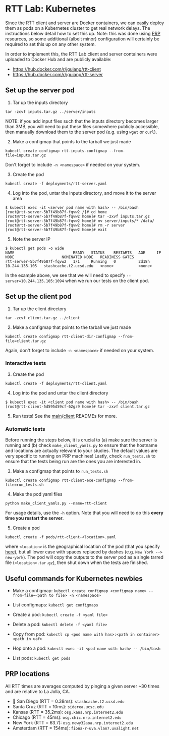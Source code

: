 # RTT Lab: Kubernetes
Since the RTT client and server are Docker containers, we can easily deploy them as pods on a Kubernetes cluster to get real network delays. The instructions below detail how to set this up. Note: this was done using [PRP](https://ucsd-prp.gitlab.io/) resources, so some additional (albeit minor) configuration will certainly be required to set this up on any other system.

In order to implement this, the RTT Lab client and server containers were uploaded to Docker Hub and are publicly available:
- https://hub.docker.com/r/jguiang/rtt-client
- https://hub.docker.com/r/jguiang/rtt-server

## Set up the server pod
1. Tar up the inputs directory
```
tar -zcvf inputs.tar.gz ../server/inputs
```
NOTE: if you add input files such that the inputs directory becomes larger than 3MB, you will need to put these files somewhere publicly accessible, then manually download them to the server pod (e.g. using `wget` or `curl`).

2. Make a configmap that points to the tarball we just made
```
kubectl create configmap rtt-inputs-configmap --from-file=inputs.tar.gz
```
Don't forget to include `-n <namespace>` if needed on your system.

3. Create the pod
```
kubectl create -f deployments/rtt-server.yaml
```
4. Log into the pod, untar the inputs directory, and move it to the server area
```
$ kubectl exec -it <server pod name with hash> -- /bin/bash
[root@rtt-server-5b7f49b87f-fqvw2 /]# cd home
[root@rtt-server-5b7f49b87f-fqvw2 home]# tar -zxvf inputs.tar.gz
[root@rtt-server-5b7f49b87f-fqvw2 home]# mv server/inputs/* /data/
[root@rtt-server-5b7f49b87f-fqvw2 home]# rm -r server
[root@rtt-server-5b7f49b87f-fqvw2 home]# exit
```
5. Note the server IP
```
$ kubectl get pods -o wide
NAME                          READY   STATUS    RESTARTS   AGE     IP               NODE                     NOMINATED NODE   READINESS GATES
rtt-server-5b7f49b87f-fqvw2   1/1     Running   0          2d18h   10.244.135.105   stashcache.t2.ucsd.edu   <none>           <none>
```
In the example above, we see that we will need to specify `--server=10.244.135.105:1094` when we run our tests on the client pod.

## Set up the client pod
1. Tar up the client directory
```
tar -zcvf client.tar.gz ../client
```
2. Make a configmap that points to the tarball we just made
```
kubectl create configmap rtt-client-dir-configmap --from-file=client.tar.gz
```
Again, don't forget to include `-n <namespace>` if needed on your system.

### Interactive tests
3. Create the pod
```
kubectl create -f deployments/rtt-client.yaml
```
4. Log into the pod and untar the client directory
```
$ kubectl exec -it <client pod name with hash> -- /bin/bash
[root@rtt-client-5d595d59cf-62gz9 home]# tar -zxvf client.tar.gz
```
5. Run tests! See the [main](https://github.com/jkguiang/rtt-lab/blob/main/README.md)/[client](https://github.com/jkguiang/rtt-lab/blob/main/client/README.md) READMEs for more.

### Automatic tests
Before running the steps below, it is crucial to (a) make sure the server is running and (b) check `make_client_yamls.py` to ensure that the hostname and locations are actually relevant to your studies. The default values are very specific to running on PRP machines! Lastly, check `run_tests.sh` to ensure that the tests being run are the ones you are interested in.

3. Make a configmap that points to `run_tests.sh`
```
kubectl create configmap rtt-client-exe-configmap --from-file=run_tests.sh
```
4. Make the pod yaml files
```
python make_client_yamls.py --name=rtt-client
```
For usage details, use the `-h` option. Note that you will need to do this **every time you restart the server**.

5. Create a pod
```
kubectl create -f pods/rtt-client-<location>.yaml
```
where `<location>` is the geographical location of the pod (that you specify [here](https://github.com/jkguiang/rtt-lab/blob/main/kubernetes/make_client_yamls.py#L14-L21)), but all lower case with spaces replaced by dashes (e.g. `New York --> new-york`). The pod will copy the outputs to the server pod as a single tarred file (`<location>.tar.gz`), then shut down when the tests are finished.

## Useful commands for Kubernetes newbies
- Make a configmap: `kubectl create configmap <configmap name> --from-file=<path to file> -n <namespace>`

- List configmaps: `kubectl get configmaps`

- Create a pod: `kubectl create -f <yaml file>`

- Delete a pod: `kubectl delete -f <yaml file>`

- Copy from pod: `kubectl cp <pod name with has>:<path in container> <path in uaf>`

- Hop onto a pod: `kubectl exec -it <pod name with hash> -- /bin/bash`

- List pods: `kubectl get pods`

## PRP locations
All RTT times are averages computed by pinging a given server ~30 times and are relative to La Jolla, CA.
- :trident: San Diego (RTT = 0.38ms): `stashcache.t2.ucsd.edu`
- Santa Cruz (RTT = 10ms): `siderea.ucsc.edu`
- Kansas (RTT = 35.2ms): `osg.kans.nrp.internet2.edu`
- Chicago (RTT = 45ms): `osg.chic.nrp.internet2.edu`
- New York (RTT = 63.7): `osg.newy32aoa.nrp.internet2.edu`
- Amsterdam (RTT = 154ms): `fiona-r-uva.vlan7.uvalight.net`
